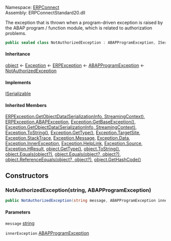 Namespace: [ERPConnect](../)\
Assembly: ERPConnectStandard20.dll

The exception that is thrown when a program-driven exception is raised by the ABAP program / function module, which is related to authorization problems.

```csharp
public sealed class NotAuthorizedException : ABAPProgramException, ISerializable

```

#### Inheritance

[object](https://learn.microsoft.com/dotnet/api/system.object) ← [Exception](https://learn.microsoft.com/dotnet/api/system.exception) ← [ERPException](../ERPConnect.ERPException/) ← [ABAPProgramException](../ERPConnect.ABAPProgramException/) ← [NotAuthorizedException](./)

#### Implements

[ISerializable](https://learn.microsoft.com/dotnet/api/system.runtime.serialization.iserializable)

#### Inherited Members

[ERPException.GetObjectData(SerializationInfo, StreamingContext)](../ERPConnect.ERPException/#ERPConnect_ERPException_GetObjectData_System_Runtime_Serialization_SerializationInfo_System_Runtime_Serialization_StreamingContext_), [ERPException.ABAPException](../ERPConnect.ERPException/#ERPConnect_ERPException_ABAPException), [Exception.GetBaseException()](https://learn.microsoft.com/dotnet/api/system.exception.getbaseexception), [Exception.GetObjectData(SerializationInfo, StreamingContext)](https://learn.microsoft.com/dotnet/api/system.exception.getobjectdata), [Exception.ToString()](https://learn.microsoft.com/dotnet/api/system.exception.tostring), [Exception.GetType()](https://learn.microsoft.com/dotnet/api/system.exception.gettype), [Exception.TargetSite](https://learn.microsoft.com/dotnet/api/system.exception.targetsite), [Exception.StackTrace](https://learn.microsoft.com/dotnet/api/system.exception.stacktrace), [Exception.Message](https://learn.microsoft.com/dotnet/api/system.exception.message), [Exception.Data](https://learn.microsoft.com/dotnet/api/system.exception.data), [Exception.InnerException](https://learn.microsoft.com/dotnet/api/system.exception.innerexception), [Exception.HelpLink](https://learn.microsoft.com/dotnet/api/system.exception.helplink), [Exception.Source](https://learn.microsoft.com/dotnet/api/system.exception.source), [Exception.HResult](https://learn.microsoft.com/dotnet/api/system.exception.hresult), [object.GetType()](https://learn.microsoft.com/dotnet/api/system.object.gettype), [object.ToString()](https://learn.microsoft.com/dotnet/api/system.object.tostring), [object.Equals(object?)](<https://learn.microsoft.com/dotnet/api/system.object.equals#system-object-equals(system-object)>), [object.Equals(object?, object?)](<https://learn.microsoft.com/dotnet/api/system.object.equals#system-object-equals(system-object-system-object)>), [object.ReferenceEquals(object?, object?)](https://learn.microsoft.com/dotnet/api/system.object.referenceequals), [object.GetHashCode()](https://learn.microsoft.com/dotnet/api/system.object.gethashcode)

## Constructors

### NotAuthorizedException(string, ABAPProgramException)

```csharp
public NotAuthorizedException(string message, ABAPProgramException innerException)

```

#### Parameters

`message` [string](https://learn.microsoft.com/dotnet/api/system.string)

`innerException` [ABAPProgramException](../ERPConnect.ABAPProgramException/)
